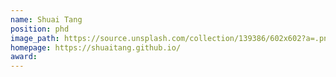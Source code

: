 ```yaml
---
name: Shuai Tang
position: phd
image_path: https://source.unsplash.com/collection/139386/602x602?a=.png
homepage: https://shuaitang.github.io/
award: 
---
```

